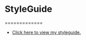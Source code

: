 # StyleGuide
=============

- [Click here to view my styleguide.](https://LauraMitchell13.github.io/StyleGuide/version1.html)
